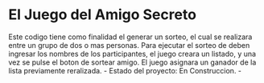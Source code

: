 <h1> El Juego del Amigo Secreto</h1>
Este codigo tiene como finalidad el generar un sorteo, el cual se realizara entre un grupo de  dos o mas personas.
Para ejecutar el sorteo de deben ingresar los nombres de los participantes, el juego creara un listado, y una vez se pulse el boton de sortear amigo. El juego asignara un ganador de la lista previamente reralizada.
- Estado del proyecto: En Construccion.
- 
